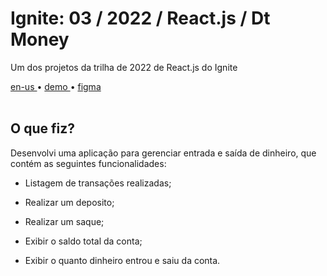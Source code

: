 <div valing="top">
  <h1>Ignite: 03 / <span>2022</span> / React.js / Dt Money</h1>
  <p>Um dos projetos da trilha de 2022 de React.js do Ignite</p>
  <nav>
    <div id="repository-buttons"/>
    <a class="navigation-link disabled" href="https://github.com/L-Marcel/ignite-03-reactjs-2022-dt-money/blob/main/README.en-us.md" target="__blank__">
      en-us
    </a>
    <span class="disabled">•</span>
    <a class="navigation-link" href="https://ignite-03-reactjs-2022-dt-money.vercel.app/" target="__blank__">
      demo
    </a>
    <span>•</span>
    <a class="navigation-link" href="https://www.figma.com/file/6rZSUU6YioGwpGNiTBVnSY/DT-Money-(Community)?node-id=42078%3A424&t=9gMj0NSn1fg4QlQI-1" target="__blank__">
      figma
    </a>
  </nav>
</div>

<br/>

<div id="grid">
  <div id="grid-item">
    <h2>O que <span>fiz</span>?</h2>
    <p>Desenvolvi uma aplicação para gerenciar entrada e saída de dinheiro, que contém as seguintes funcionalidades:</p>
    <ul>
      <li id="checked"><p>Listagem de transações realizadas;</p></li>
      <li id="checked"><p>Realizar um deposito;</p></li>
      <li id="checked"><p>Realizar um saque;</p></li>
      <li id="checked"><p>Exibir o saldo total da conta;</p></li>
      <li id="checked"><p>Exibir o quanto dinheiro entrou e saiu da conta.</p></li>
    </ul>
  </div>
</div>